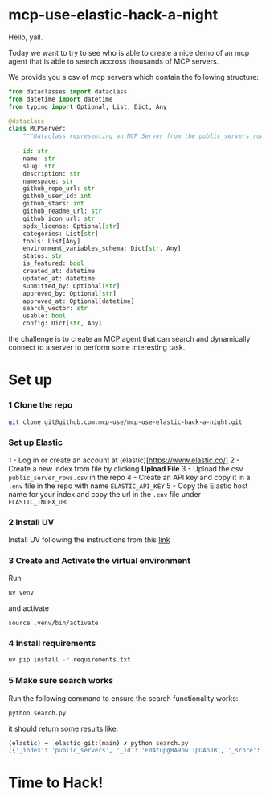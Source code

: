 # mcp-use-elastic-hack-a-night

Hello, yall.

Today we want to try to see who is able to create a nice demo of an mcp agent that is able to search accross thousands of MCP servers. 

We provide you a csv of mcp servers which contain the following structure: 

```python 
from dataclasses import dataclass
from datetime import datetime
from typing import Optional, List, Dict, Any

@dataclass
class MCPServer:
    """Dataclass representing an MCP Server from the public_servers_rows.csv dataset"""
    
    id: str
    name: str
    slug: str
    description: str
    namespace: str
    github_repo_url: str
    github_user_id: int
    github_stars: int
    github_readme_url: str
    github_icon_url: str
    spdx_license: Optional[str]
    categories: List[str]
    tools: List[Any]
    environment_variables_schema: Dict[str, Any]
    status: str
    is_featured: bool
    created_at: datetime
    updated_at: datetime
    submitted_by: Optional[str]
    approved_by: Optional[str]
    approved_at: Optional[datetime]
    search_vector: str
    usable: bool
    config: Dict[str, Any]
```

the challenge is to create an MCP agent that can search and dynamically connect to a server to perform some interesting task.

# Set up

### 1 Clone the repo
```bash 
git clone git@github.com:mcp-use/mcp-use-elastic-hack-a-night.git
```

### Set up Elastic

1 - Log in or create an account at (elastic)[https://www.elastic.co/]
2 - Create a new index from file by clicking **Upload File** 
3 - Upload the csv `public_server_rows.csv` in the repo
4 - Create an API key and copy it in a `.env` file in the repo with name `ELASTIC_API_KEY`
5 - Copy the Elastic host name for your index and copy the url in the `.env` file under `ELASTIC_INDEX_URL`

### 2 Install UV
Install UV following the instructions from this [link](https://docs.astral.sh/uv/getting-started/installation/)

### 3 Create and Activate the virtual environment

Run 
```bash 
uv venv
```
and activate
```
source .venv/bin/activate
```

### 4 Install requirements

```bash
uv pip install -r requirements.txt
```

### 5 Make sure search works
Run the following command to ensure the search functionality works: 
```bash 
python search.py
```
it should return some results like: 
```bash 
(elastic) ➜  elastic git:(main) ✗ python search.py
[{'_index': 'public_servers', '_id': 'F0AtupgBA9pwI1pDAbJB', '_score': 5.6726255, '_source': {'environment_variables_schema': '{"type":"object","required":[],"properties":{}}', 'description': 'Integrates with the Tavily API to provide web search capabilities, enabling internet searches and fact-checking for up-to-date information retrieval.', 'created_at': '2025-08-13 02:47:33.760164+00', 'github_repo_url': 'https://github.com/algonacci/mcp-tavily-search', 'github_stars': 0, 'tools': '[]', 'usable': False, 'search_vector': "'api':7 'capabl':12 'check':19 'date':24 'enabl':13 'fact':18 'fact-check':17 'inform':25 'integr':3 'internet':14 'provid':9 'retriev':26 'search':2,11,15 'tavili':1,6 'up-to-d':21 'web':10", 'updated_at': '2025-08-13 02:47:33.76017+00', 'approved_at': '2025-08-13 02:47:33.760172+00', 'name': 'Tavily Search', 'namespace': 'algonacci', 'id': 'ae6de2d8-f963-35d8-0af8-ba57be494c1b', 'categories': '["general"]', 'github_user_id': 0, 'config': '{"mcpServers":{"tavily_search":{"args":["--directory","%USERPROFILE%/Documents/GitHub/mcp-tavily-search","run","python","main.py"],"command":"uv"}}}', 'slug': 'algonacci-tavily-search-tavily-search', 'github_i\
```

# Time to Hack! 